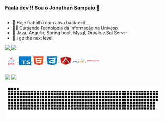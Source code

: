 ### Faala dev !! Sou o Jonathan Sampaio 🙂
##

- 🔭 Hoje trabalho com Java back-end
- 👨‍🎓 Cursando Tecnologia da Informação na Univesp
- 🌱 Java, Angular, Spring boot, Mysql, Oracle e Sql Server
- 🚀 I go the next level

 <div>
  <a href="https://github.com/JonathanSampaio">
  <img height="130px" src="https://github-readme-stats.vercel.app/api?username=JonathanSampaio&show_icons=true&theme=dark&include_all_commits=true&count_private=true"/>
  <img height="130px" src="https://github-readme-stats.vercel.app/api/top-langs/?username=JonathanSampaio&layout=compact&langs_count=7&theme=dark"/>
</div>
<div style="display: inline_block"><br>
  
  <img align="center" alt="John-Java" height="30" width="40" src="https://raw.githubusercontent.com/devicons/devicon/master/icons/java/java-original-wordmark.svg">
  <img align="center" alt="John-Ts" height="30" width="40" src="https://raw.githubusercontent.com/devicons/devicon/master/icons/typescript/typescript-plain.svg">
  <img align="center" alt="John-HTML" height="30" width="40" src="https://raw.githubusercontent.com/devicons/devicon/master/icons/html5/html5-original.svg">
  <img align="center" alt="John-CSS" height="30" width="40" src="https://raw.githubusercontent.com/devicons/devicon/master/icons/css3/css3-original.svg">
  <img align="center" alt="John-Angular" height="30" width="40" src="https://raw.githubusercontent.com/devicons/devicon/master/icons/angularjs/angularjs-original.svg">
  <img align="center" alt="John-Mysql" height="30" width="40" src="https://raw.githubusercontent.com/devicons/devicon/master/icons/mysql/mysql-original-wordmark.svg">
  <img align="center" alt="John-Oracle" height="30" width="40" src="https://raw.githubusercontent.com/devicons/devicon/master/icons/oracle/oracle-original.svg">
  
</div>
  
  ##
  
  <div> 
    
  <a href = "mailto:jonathanesampaio@gmail.com"><img src="https://img.shields.io/badge/-Gmail-%23333?style=for-the-badge&logo=gmail&logoColor=white" target="_blank"></a>
  <a href="https://www.linkedin.com/in/jonathan-sampaio-315900185" target="_blank"><img src="https://img.shields.io/badge/-LinkedIn-%230077B5?style=for-the-badge&logo=linkedin&logoColor=white" target="_blank"></a> 
 
  ![Snake animation](https://github.com/JonathanSampaio/JonathanSampaio/blob/output/github-contribution-grid-snake.svg)
 
</div>
